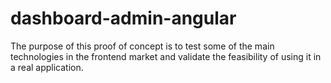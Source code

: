 # dashboard-admin-angular
The purpose of this proof of concept is to test some of the main technologies in the frontend market and validate the feasibility of using it in a real application.
